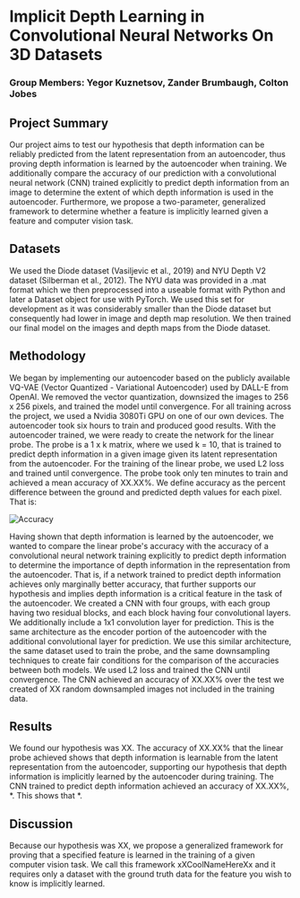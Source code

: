 # Implicit Depth Learning in Convolutional Neural Networks On 3D Datasets
### Group Members: Yegor Kuznetsov, Zander Brumbaugh, Colton Jobes

## Project Summary
Our project aims to test our hypothesis that depth information can be reliably predicted from the latent representation from an autoencoder, thus proving depth information is learned by the autoencoder when training. We additionally compare the accuracy of our prediction with a convolutional neural network (CNN) trained explicitly to predict depth information from an image to determine the extent of which depth information is used in the autoencoder. Furthermore, we propose a two-parameter, generalized framework to determine whether a feature is implicitly learned given a feature and computer vision task.

## Datasets
We used the Diode dataset (Vasiljevic et al., 2019) and NYU Depth V2 dataset (Silberman et al., 2012). The NYU data was provided in a .mat format which we then preprocessed into a useable format with Python and later a Dataset object for use with PyTorch. We used this set for development as it was considerably smaller than the Diode dataset but consequently had lower in image and depth map resolution. We then trained our final model on the images and depth maps from the Diode dataset.

## Methodology
We began by implementing our autoencoder based on the publicly available VQ-VAE (Vector Quantized - Variational Autoencoder) used by DALL-E from OpenAI. We removed the vector quantization, downsized the images to 256 x 256 pixels, and trained the model until convergence. For all training across the project, we used a Nvidia 3080Ti GPU on one of our own devices. The autoencoder took six hours to train and produced good results. With the autoencoder trained, we were ready to create the network for the linear probe. The probe is a 1 x k matrix, where we used k = 10, that is trained to predict depth information in a given image given its latent representation from the autoencoder. For the training of the linear probe, we used L2 loss and trained until convergence. The probe took only ten minutes to train and achieved a mean accuracy of XX.XX%. We define accuracy as the percent difference between the ground and predicted depth values for each pixel. That is:

<img src="https://cdn.discordapp.com/attachments/1036430287816622080/1085786908707274773/Equation.svg" alt="Accuracy"/>

Having shown that depth information is learned by the autoencoder, we wanted to compare the linear probe's accuracy with the accuracy of a convolutional neural network training explicitly to predict depth information to determine the importance of depth information in the representation from the autoencoder. That is, if a network trained to predict depth information achieves only marginally better accuracy, that further supports our hypothesis and implies depth information is a critical feature in the task of the autoencoder.
We created a CNN with four groups, with each group having two residual blocks, and each block having four convolutional layers. We additionally include a 1x1 convolution layer for prediction. This is the same architecture as the encoder portion of the autoencoder with the additional convolutional layer for prediction. We use this similar architecture, the same dataset used to train the probe, and the same downsampling techniques to create fair conditions for the comparison of the accuracies between both models. We used L2 loss and trained the CNN until convergence. The CNN achieved an accuracy of XX.XX% over the test we created of XX random downsampled images not included in the training data.

## Results
We found our hypothesis was XX. The accuracy of XX.XX% that the linear probe achieved shows that depth information is learnable from the latent representation from the autoencoder, supporting our hypothesis that depth information is implicitly learned by the autoencoder during training.
The CNN trained to predict depth information achieved an accuracy of XX.XX%, *. This shows that *.

## Discussion
Because our hypothesis was XX, we propose a generalized framework for proving that a specified feature is learned in the training of a given computer vision task.  We call this framework xXCoolNameHereXx and it requires only a dataset with the ground truth data for the feature you wish to know is implicitly learned.
